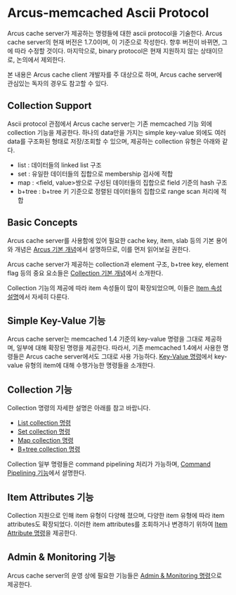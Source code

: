 Arcus-memcached Ascii Protocol
==============================

Arcus cache server가 제공하는 명령들에 대한 ascii protocol을 기술한다.
Arcus cache server의 현재 버전은 1.7.0이며, 이 기준으로 작성한다.
향후 버전이 바뀌면, 그에 따라 수정할 것이다.
마지막으로, binary protocol은 현재 지원하지 않는 상태이므로, 논의에서 제외한다.

본 내용은 Arcus cache client 개발자를 주 대상으로 하며,
Arcus cache server에 관심있는 독자의 경우도 참고할 수 있다.

Collection Support
------------------

Ascii protocol 관점에서 Arcus cache server는 기존 memcached 기능 외에 collection 기능을 제공한다.
하나의 data만을 가지는 simple key-value 외에도 여러 data를 구조화된 형태로 저장/조회할 수 있으며,
제공하는 collection 유형은 아래와 같다.

- list : 데이터들의 linked list 구조
- set : 유일한 데이터들의 집합으로 membership 검사에 적합
- map : \<field, value\>쌍으로 구성된 데이터들의 집합으로 field 기준의 hash 구조
- b+tree : b+tree 키 기준으로 정렬된 데이터들의 집합으로 range scan 처리에 적합

Basic Concepts
--------------

Arcus cache server를 사용함에 있어 필요한 cache key, item, slab 등의 기본 용어와 개념은
[Arcus 기본 개념](arcus-basic-concept.md)에서 설명하므로, 이를 먼저 읽어보길 권한다.

Arcus cache server가 제공하는 collection과 element 구조, b+tree key, element flag 등의
중요 요소들은 [Collection 기본 개념](arcus-collection-concept.md)에서 소개한다.

Collection 기능의 제공에 따라 item 속성들이 많이 확장되었으며,
이들은 [Item 속성 설명](arcus-item-attribute.md)에서 자세히 다룬다.

Simple Key-Value 기능
---------------------

Arcus cache server는 memcached 1.4 기준의 key-value 명령을 그대로 제공하며, 일부에 대해 확장된 명령을 제공한다.
따라서, 기존 memcached 1.4에서 사용한 명령들은 Arcus cache server에서도 그대로 사용 가능하다.
[Key-Value 명령](command-key-value.md)에서 key-value 유형의 item에 대해 수행가능한 명령들을 소개한다.

Collection 기능
---------------

Collection 명령의 자세한 설명은 아래를 참고 바랍니다.

- [List collection 명령](command-list-collection.md)
- [Set collection 명령](command-set-collection.md)
- [Map collection 명령](command-map-collection.md)
- [B+tree collection 명령](command-btree-collection.md)

Collection 일부 명령들은 command pipelining 처리가 가능하며,
[Command Pipelining 기능](command-pipelining.md)에서 설명한다.

Item Attributes 기능
--------------------

Collection 지원으로 인해 item 유형이 다양해 졌으며, 다양한 item 유형에 따라 item attributes도 확장되었다.
이러한 item attributes를 조회하거나 변경하기 위하여
[Item Attribute 명령](command-item-attribute.md)을 제공한다.

Admin & Monitoring 기능
-----------------------

Arcus cache server의 운영 상에 필요한 기능들은
[Admin & Monitoring 명령](command-administration.md)으로 제공한다.

